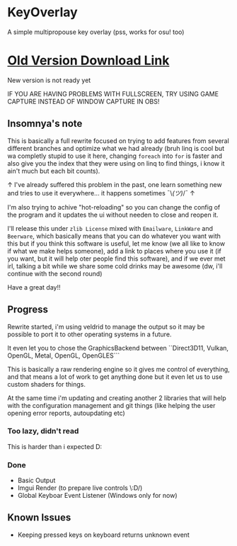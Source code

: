 
# KeyOverlay
 A simple multipropouse key overlay (pss, works for osu! too)

# [Old Version Download Link](https://github.com/insomnyawolf/KeyOverlay/releases/)

New version is not ready yet

IF YOU ARE HAVING PROBLEMS WITH FULLSCREEN, TRY USING GAME CAPTURE INSTEAD OF WINDOW CAPTURE IN OBS!

## Insomnya's note

This is basically a full rewrite focused on trying to add features from several different branches and optimize what we had already (bruh linq is cool but wa completly stupid to use it here, changing ``foreach`` into ``for`` is faster and also give you the index that they were using on linq to find things, i know it ain't much but each bit counts).

↑ I've already suffered this problem in the past, one learn something new and tries to use it everywhere... it happens sometimes ¯\\_(ツ)_/¯ ↑

I'm also trying to achive "hot-reloading" so you can change the config of the program and it updates the ui without needen to close and reopen it.

I'll release this under ``zlib License`` mixed with ``Emailware``, ``LinkWare`` and ``Beerware``, which basically means that you can do whatever you want with this but if you think this software is useful, let me know (we all like to know if what we make helps someone), add a link to places where you use it (if you want, but it will help oter people find this software), and if we ever met irl, talking a bit while we share some cold drinks may be awesome (dw, i'll continue with the second round)

Have a great day!!

## Progress

Rewrite started, i'm using veldrid to manage the output so it may be possible to port it to other operating systems in a future.

It even let you to chose the GraphicsBackend between ``Direct3D11, Vulkan, OpenGL, Metal, OpenGL, OpenGLES```

This is basically a raw rendering engine so it gives me control of everything, and that means a lot of work to get anything done but it even let us to use custom shaders for things.

At the same time i'm updating and creating another 2 libraries that will help with the configuration management and git things (like helping the user opening error reports, autoupdating etc)

### Too lazy, didn't read

This is harder than i expected D:

### Done

* Basic Output
* Imgui Render (to prepare live controls \\:D/)
* Global Keyboar Event Listener (Windows only for now)

## Known Issues

* Keeping pressed keys on keyboard returns unknown event
